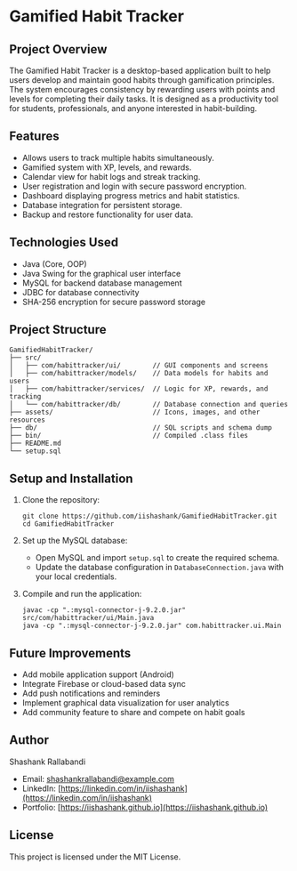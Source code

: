 # Gamified Habit Tracker

## Project Overview

The Gamified Habit Tracker is a desktop-based application built to help users develop and maintain good habits through gamification principles. The system encourages consistency by rewarding users with points and levels for completing their daily tasks. It is designed as a productivity tool for students, professionals, and anyone interested in habit-building.

## Features

* Allows users to track multiple habits simultaneously.
* Gamified system with XP, levels, and rewards.
* Calendar view for habit logs and streak tracking.
* User registration and login with secure password encryption.
* Dashboard displaying progress metrics and habit statistics.
* Database integration for persistent storage.
* Backup and restore functionality for user data.

## Technologies Used

* Java (Core, OOP)
* Java Swing for the graphical user interface
* MySQL for backend database management
* JDBC for database connectivity
* SHA-256 encryption for secure password storage

## Project Structure

```
GamifiedHabitTracker/
├── src/
│   ├── com/habittracker/ui/        // GUI components and screens
│   ├── com/habittracker/models/    // Data models for habits and users
│   ├── com/habittracker/services/  // Logic for XP, rewards, and tracking
│   └── com/habittracker/db/        // Database connection and queries
├── assets/                         // Icons, images, and other resources
├── db/                             // SQL scripts and schema dump
├── bin/                            // Compiled .class files
├── README.md
└── setup.sql
```

## Setup and Installation

1. Clone the repository:

   ```
   git clone https://github.com/iishashank/GamifiedHabitTracker.git
   cd GamifiedHabitTracker
   ```

2. Set up the MySQL database:

   * Open MySQL and import `setup.sql` to create the required schema.
   * Update the database configuration in `DatabaseConnection.java` with your local credentials.

3. Compile and run the application:

   ```
   javac -cp ".:mysql-connector-j-9.2.0.jar" src/com/habittracker/ui/Main.java
   java -cp ".:mysql-connector-j-9.2.0.jar" com.habittracker.ui.Main
   ```

## Future Improvements

* Add mobile application support (Android)
* Integrate Firebase or cloud-based data sync
* Add push notifications and reminders
* Implement graphical data visualization for user analytics
* Add community feature to share and compete on habit goals

## Author

Shashank Rallabandi

* Email: [shashankrallabandi@example.com](mailto:shashankrallabandi@example.com)
* LinkedIn: [https://linkedin.com/in/iishashank](https://linkedin.com/in/iishashank)
* Portfolio: [https://iishashank.github.io](https://iishashank.github.io)

## License

This project is licensed under the MIT License.
